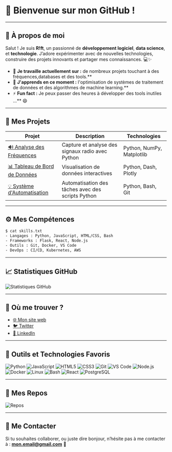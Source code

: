  # 👋 Bienvenue sur mon GitHub !
 
 ---
 
 ## 🎨 À propos de moi 
 
 Salut ! Je suis **R!ft**, un passionné de **développement logiciel**, **data science**, et **technologie**. J’adore expérimenter avec de nouvelles technologies, construire des projets innovants et partager mes connaissances. 💻✨
 
 - 🔭 **Je travaille actuellement sur :** de nombreux projets touchant à des fréquences,databases et des tools.**
 - 🌱 **J'apprends en ce moment :** l'optimisation de systèmes de traitement de données et des algorithmes de machine learning.**
 - ⚡ **Fun fact :** Je peux passer des heures à développer des tools inutiles ...** 😄
 
 ---
 
 ## 🚀 Mes Projets
 
 | Projet | Description | Technologies |
 |--------|-------------|--------------|
 | [🔊 Analyse des Fréquences](https://github.com/mon-utilisateur/mon-projet-frequences) | Capture et analyse des signaux radio avec Python | Python, NumPy, Matplotlib |
 | [📊 Tableau de Bord de Données](https://github.com/mon-utilisateur/tableau-de-bord) | Visualisation de données interactives | Python, Dash, Plotly |
 | [💡 Système d'Automatisation](https://github.com/mon-utilisateur/automation-system) | Automatisation des tâches avec des scripts Python | Python, Bash, Git |
 
 ---
 
 ## ⚙️ Mes Compétences
 
 ```bash
 $ cat skills.txt
 - Langages : Python, JavaScript, HTML/CSS, Bash
 - Frameworks : Flask, React, Node.js
 - Outils : Git, Docker, VS Code
 - DevOps : CI/CD, Kubernetes, AWS
 ```
 
 ---
 
 ## 📈 Statistiques GitHub
 
 ![Statistiques GitHub](https://github-readme-stats.vercel.app/api?username=riftdeveloppement&show_icons=true&theme=radical)
 
 ---
 
 ## 💬 Où me trouver ?
 
 - [🌐 Mon site web](https://mon-site.com)
 - [🐦 Twitter](https://twitter.com/mon-utilisateur)
 - [💼 LinkedIn](https://linkedin.com/in/mon-utilisateur)
 
 ---
 
## 🧰 Outils et Technologies Favoris

![Python](https://img.shields.io/badge/-Python-3776AB?style=flat-square&logo=python&logoColor=white)
![JavaScript](https://img.shields.io/badge/-JavaScript-F7DF1E?style=flat-square&logo=javascript&logoColor=black)
![HTML5](https://img.shields.io/badge/-HTML5-E34F26?style=flat-square&logo=html5&logoColor=white)
![CSS3](https://img.shields.io/badge/-CSS3-1572B6?style=flat-square&logo=css3&logoColor=white)
![Git](https://img.shields.io/badge/-Git-F05032?style=flat-square&logo=git&logoColor=white)
![VS Code](https://img.shields.io/badge/-VS_Code-007ACC?style=flat-square&logo=visual-studio-code&logoColor=white)
![Node.js](https://img.shields.io/badge/-Node.js-339933?style=flat-square&logo=node.js&logoColor=white)
![Docker](https://img.shields.io/badge/-Docker-2496ED?style=flat-square&logo=docker&logoColor=white)
![Linux](https://img.shields.io/badge/-Linux-FCC624?style=flat-square&logo=linux&logoColor=black)
![Bash](https://img.shields.io/badge/-Bash-4EAA25?style=flat-square&logo=gnu-bash&logoColor=white)
![React](https://img.shields.io/badge/-React-61DAFB?style=flat-square&logo=react&logoColor=black)
![PostgreSQL](https://img.shields.io/badge/-PostgreSQL-336791?style=flat-square&logo=postgresql&logoColor=white)
 
 ---
 
 ## 📂 Mes Repos
 
 ![Repos](https://github-readme-stats.vercel.app/api/top-langs/?username=riftdeveloppement&layout=compact&theme=radical)
 
 ---
 
 ## 📧 Me Contacter
 
 Si tu souhaites collaborer, ou juste dire bonjour, n’hésite pas à me contacter à : **mon.email@gmail.com** 📩
